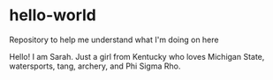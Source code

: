 # hello-world
Repository to help me understand what I'm doing on here

Hello! I am Sarah. Just a girl from Kentucky who loves Michigan State, watersports, tang, archery, and Phi Sigma Rho. 
